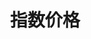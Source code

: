 ---
title: 指数价格
position_number: 1
type:
description:
parameters:
  - name: limit
    content: Limit the number of books returned
content_markdown: |-
  * **URL**：/open/market/api/v1/platform/usdt/index?symbol=ETH/USDT
  * **Method**：GET

  请求参数

  | 参数 | 类型 | 是否必填 | 描述 |
  | symbol | String | true | 币对 |
left_code_blocks:
  - code_block: curl http://sampleapi.readme.com/orders?key=YOUR_APP_KEY
    title: Curl
    language: bash
right_code_blocks:
  - code_block: "{\r\n  \"code\": 1,\r\n  \"data\": {\r\n    \"symbol\": \"ETH/USDT\",//币对\r\n    \"indexPrice\": 2902.912//指数价格\r\n  },\r\n  \"message\": \"SUCCESS\"\r\n}"
    title: 响应
    language: json
  - code_block: "{\r\n  \"code\": 0,\r\n  \"data\": null,\r\n  \"message\": \"FAILURE\"\r\n}"
    title: Error
    language: json
---